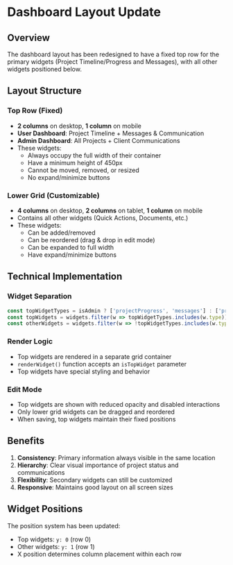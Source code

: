 # Dashboard Layout Update

## Overview
The dashboard layout has been redesigned to have a fixed top row for the primary widgets (Project Timeline/Progress and Messages), with all other widgets positioned below.

## Layout Structure

### Top Row (Fixed)
- **2 columns** on desktop, **1 column** on mobile
- **User Dashboard**: Project Timeline + Messages & Communication
- **Admin Dashboard**: All Projects + Client Communications
- These widgets:
  - Always occupy the full width of their container
  - Have a minimum height of 450px
  - Cannot be moved, removed, or resized
  - No expand/minimize buttons

### Lower Grid (Customizable)
- **4 columns** on desktop, **2 columns** on tablet, **1 column** on mobile
- Contains all other widgets (Quick Actions, Documents, etc.)
- These widgets:
  - Can be added/removed
  - Can be reordered (drag & drop in edit mode)
  - Can be expanded to full width
  - Have expand/minimize buttons

## Technical Implementation

### Widget Separation
```javascript
const topWidgetTypes = isAdmin ? ['projectProgress', 'messages'] : ['projectTimeline', 'messages'];
const topWidgets = widgets.filter(w => topWidgetTypes.includes(w.type));
const otherWidgets = widgets.filter(w => !topWidgetTypes.includes(w.type));
```

### Render Logic
- Top widgets are rendered in a separate grid container
- `renderWidget()` function accepts an `isTopWidget` parameter
- Top widgets have special styling and behavior

### Edit Mode
- Top widgets are shown with reduced opacity and disabled interactions
- Only lower grid widgets can be dragged and reordered
- When saving, top widgets maintain their fixed positions

## Benefits
1. **Consistency**: Primary information always visible in the same location
2. **Hierarchy**: Clear visual importance of project status and communications
3. **Flexibility**: Secondary widgets can still be customized
4. **Responsive**: Maintains good layout on all screen sizes

## Widget Positions
The position system has been updated:
- Top widgets: `y: 0` (row 0)
- Other widgets: `y: 1` (row 1)
- X position determines column placement within each row